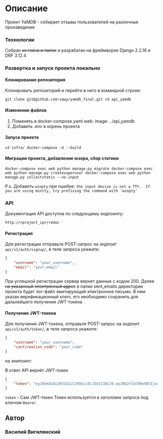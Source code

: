 # Описание
Проект YaMDB - собирает отзывы пользователей на различные произведения

### Технологии
Собран ~~из говна и палок~~ и разрабатан на фреймворке Django 2.2.16 и DRF 3.12.4


### Развертка и запуск проекта локально

#### Клонирование репозитория
Клонировать репозиторий и перейти в него в командной строке:

`
git clone git@github.com:vawy/yamdb_final.git
cd api_yamdb
`

#### Изменение файлов
1) Поменять в docker-compose.yaml
    web:
      image: ../api_yamdb
2) Добавить .env в корень проекта

#### Запуск проекта
`
cd infra/
docker-compose -d --build
`

#### Миграции проекта, добавление юзера, сбор статики
`
docker-compose exec web python manage.py migrate
docker-compose exec web python manage.py createsuperuser
docker-compose exec web python manage.py collectstatic --no-input 
`

P.s. Добавить `winpty` при ошибке:
`
the input device is not a TTY.  If you are using mintty, try prefixing the command with 'winpty'
`

    
### API
Документация API доступна по следующему эндпоинту:

    http://<project_ip>/redoc

#### Регистрация
Для регистрации отправьте POST-запрос на эндпоит `api/v1/auth/signup/`, в теле запроса укажите:
```JSON
{
    "username": "your_username",
    "email": "your_email"
}
```
При успешной регистрации сервер вернет данные с кодом 200.
Далее ~~на указанный электронный адрес~~ в папке sent_emails директории проекта будет лог-файл эмитирующий электронное письмо. В нем указан верификационный ключ, его необходимо сохранить для дальнейшего получения JWT-токена
#### Получение JWT-токена
Для получения JWT-токена, отправьте POST-запрос на эндпоит `api/v1/auth/token/`, в теле запроса укажите:
```JSON
{
    "username": "your_username",
    "confirmation_code": "your_code"
}
```
на энипоинт:

В ответ API вернёт JWT-токен
~~~JSON
{
    "token": "eyJ0eXAiOiJKV1QiLCJhbGciOiJIUzI1NiJ9.eyJ0b2tlbl90eXBlIjoiYWNjZXNzIiwiZXhwIjoxNjIwODU1Mzc3LCJqdGkiOiJkY2EwNmRiYTEzNWQ0ZjNiODdiZmQ3YzU2Y2ZjNGE0YiIsInVzZXJfaWQiOjF9.eZfkpeNVfKLzBY7U0h5gMdTwUnGP3LjRn5g8EIvWlVg"
}
~~~

`token` - Сам JWT-токен
Токен используется в заголовке запроса под ключом `Bearer`


## Автор

### Василий Вигилянский 
